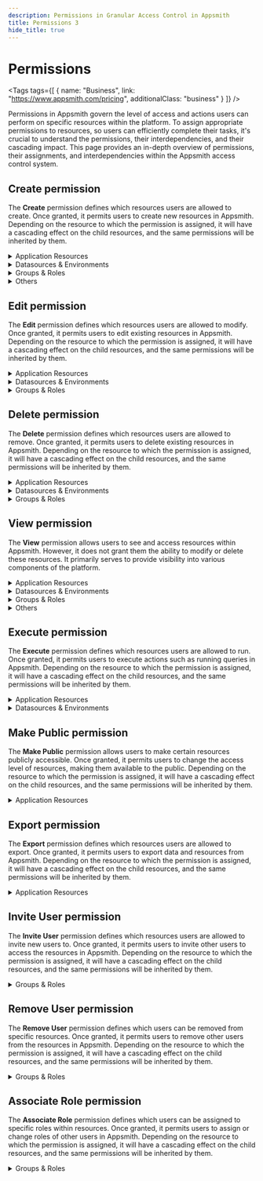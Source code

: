 ```yaml
---
description: Permissions in Granular Access Control in Appsmith
title: Permissions 3
hide_title: true
---
```


<!-- vale off -->

<div className="tag-wrapper">
 <h1>Permissions</h1>

<Tags
tags={[
{ name: "Business", link: "https://www.appsmith.com/pricing", additionalClass: "business" }
]}
/>

</div>

<!-- vale on -->

Permissions in Appsmith govern the level of access and actions users can perform on specific resources within the platform. To assign appropriate permissions to resources, so users can efficiently complete their tasks, it's crucial to understand the permissions, their interdependencies, and their cascading impact. This page provides an in-depth overview of permissions, their assignments, and interdependencies within the Appsmith access control system.

## Create permission

The **Create** permission defines which resources users are allowed to create. Once granted, it permits users to create new resources in Appsmith. Depending on the resource to which the permission is assigned, it will have a cascading effect on the child resources, and the same permissions will be inherited by them.



<details id="application-resources">
  <summary>Application Resources</summary>
  <table>
    <thead>
      <tr>
        <th>Resource</th>
        <th>Cascading Permissions</th>
        <th>Permission Impact</th>
      </tr>
    </thead>
    <tbody>
      <tr>
        <td><b>Workspace</b></td>
        <td>Edit, View, Delete, Execute</td>
        <td>Allows creating, editing, viewing, and deleting applications, pages, and queries. It also permits running queries within the given workspace.</td>
      </tr>
      <tr>
        <td><b>Application</b></td>
        <td>Edit, View, Delete, Execute</td>
        <td>Allows creating, editing, viewing, and deleting pages and queries. It also permits running queries within the given application.</td>
      </tr>
      <tr>
        <td><b>Page</b></td>
        <td>Edit, View, Delete, Execute</td>
        <td>Allows creating, editing, viewing, deleting, and running queries within the given application.</td>
      </tr>
    </tbody>
  </table>
</details>

<details>
  <summary>Datasources & Environments</summary>
  <table>
    <thead>
      <tr>
        <th>Resource</th>
        <th>Cascading Permissions</th>
        <th>Permission Impact</th>
      </tr>
    </thead>
    <tbody>
      <tr>
        <td><b>Datasources</b></td>
        <td>Edit, View, Delete, Execute</td>
        <td>Allows creating, editing, viewing, and deleting datasources. It also grants permission to run queries in all datasources within the workspace.</td>
      </tr>
      <tr>
        <td><b>Datasource</b></td>
        <td>Edit, View, Delete, Execute</td>
        <td>Allows creating, editing, viewing, and deleting the specified datasource. It also grants permission to run queries in the given datasource.</td>
      </tr>
      <tr>
        <td><b>Environments</b></td>
        <td>Edit, View, Delete, Execute</td>
        <td>Allows creating, editing, viewing, and deleting environments. It also grants permission to run queries in all environments (Production, Staging, and custom created) within the workspace.</td>
      </tr>
      <tr>
        <td><b>Environment</b></td>
        <td>Edit, View, Delete, Execute</td>
        <td>Allows creating, editing, viewing, and deleting the specified environment. It also grants permission to run queries in the given environment (Production, Staging, or custom created) within the workspace.</td>
      </tr>
    </tbody>
  </table>
</details>

<details>
  <summary>Groups & Roles</summary>
  <table>
    <thead>
      <tr>
        <th>Resource</th>
        <th>Cascading Permissions</th>
        <th>Permission Impact</th>
      </tr>
    </thead>
    <tbody>
      <tr>
        <td><b>Groups</b></td>
        <td>Edit, View, Delete, Invite User, Remove User</td>
        <td>Allows creating, editing, viewing, and deleting groups. It also allows inviting users to the instance or removing users from the instance.</td>
      </tr>
      <tr>
        <td><b>Roles</b></td>
        <td>Edit, View, Delete, Associate Role</td>
        <td>Allows creating, editing, viewing, and deleting custom roles. It also allows viewing default roles and assigning custom and default roles to users or groups.</td>
      </tr>
      <tr>
        <td><b>Custom Roles</b></td>
        <td>Edit, View, Delete, Associate Role</td>
        <td>Allows creating, editing, viewing, and deleting the specified custom role. It also allows assigning the given custom role to users or groups.</td>
      </tr>
    </tbody>
  </table>
</details>

<details>
  <summary>Others</summary>
  <table>
    <thead>
      <tr>
        <th>Resource</th>
        <th>Cascading Permissions</th>
        <th>Permission Impact</th>
      </tr>
    </thead>
    <tbody>
      <tr>
        <td><b>Workspaces</b></td>
        <td>NA</td>
        <td>When assigned to workspaces, it allows adding new workspaces to the Appsmith instance.</td>
      </tr>
    </tbody>
  </table>
</details>

## Edit permission

The **Edit** permission defines which resources users are allowed to modify. Once granted, it permits users to edit existing resources in Appsmith. Depending on the resource to which the permission is assigned, it will have a cascading effect on the child resources, and the same permissions will be inherited by them.



<details id="application-resources">
  <summary>Application Resources</summary>
  <table>
      <thead>
        <tr>
          <th>Resource</th>
          <th>Cascading Permissions</th>
          <th>Permission Impact</th>
        </tr>
      </thead>
      <tbody>
        <tr>
          <td><b>Workspace</b></td>
          <td>View, Execute</td>
          <td>Allows editing, viewing, and running queries within the given workspace.</td>
        </tr>
        <tr>
          <td><b>Application</b></td>
          <td>View, Execute</td>
          <td>Allows editing, viewing, and running queries within the given application.</td>
        </tr>
        <tr>
          <td><b>Page</b></td>
          <td>View, Execute</td>
          <td>Allows editing, viewing, and running queries within the given application.</td>
        </tr>
      </tbody>
    </table>
</details>

<details>
  <summary>Datasources & Environments</summary>
  <table>
      <thead>
        <tr>
          <th>Resource</th>
          <th>Cascading Permissions</th>
          <th>Permission Impact</th>
        </tr>
      </thead>
      <tbody>
        <tr>
          <td><b>Datasources</b></td>
          <td>View, Execute</td>
          <td>Allows editing, viewing, and running queries in all datasources within the workspace.</td>
        </tr>
        <tr>
          <td><b>Datasource</b></td>
          <td>View, Execute</td>
          <td>Allows editing, viewing, and running queries in the given datasource.</td>
        </tr>
        <tr>
          <td><b>Environments</b></td>
          <td>View, Execute</td>
          <td>Allows editing, viewing, and running queries in all environments within the workspace.</td>
        </tr>
        <tr>
          <td><b>Environment</b></td>
          <td>View, Execute</td>
          <td>Allows editing, viewing, and running queries in the given environment within the workspace.</td>
        </tr>
      </tbody>
    </table>
</details>

<details>
  <summary>Groups & Roles</summary>
  <table>
      <thead>
        <tr>
          <th>Resource</th>
          <th>Cascading Permissions</th>
          <th>Permission Impact</th>
        </tr>
      </thead>
      <tbody>
        <tr>
          <td><b>Groups</b></td>
          <td>View, Invite User, Remove User</td>
          <td>Allows editing, viewing, inviting users to, and removing users from the instance.</td>
        </tr>
        <tr>
          <td><b>Roles</b></td>
          <td>View, Associate Role</td>
          <td>Allows editing, viewing, and assigning custom and default roles to users or groups.</td>
        </tr>
        <tr>
          <td><b>Custom Roles</b></td>
          <td>View, Associate Role</td>
          <td>Allows editing, viewing, and assigning the given custom role to users or groups.</td>
        </tr>
      </tbody>
    </table>
</details>

## Delete permission

The **Delete** permission defines which resources users are allowed to remove. Once granted, it permits users to delete existing resources in Appsmith. Depending on the resource to which the permission is assigned, it will have a cascading effect on the child resources, and the same permissions will be inherited by them.


<details>
  <summary>Application Resources</summary>
  <table>
      <thead>
        <tr>
          <th>Resource</th>
          <th>Cascading Permissions</th>
          <th>Permission Impact</th>
        </tr>
      </thead>
      <tbody>
        <tr>
          <td><b>Workspace</b></td>
          <td>View, Execute</td>
          <td>Allows deleting, viewing, and running queries within the given workspace.</td>
        </tr>
        <tr>
          <td><b>Application</b></td>
          <td>View, Execute</td>
          <td>Allows deleting, viewing, and running queries within the given application.</td>
        </tr>
        <tr>
          <td><b>Page</b></td>
          <td>View, Execute</td>
          <td>Allows deleting, viewing, and running queries within the given application.</td>
        </tr>
      </tbody>
    </table>
</details>
<details>
  <summary>Datasources & Environments</summary>
  <table>
      <thead>
        <tr>
          <th>Resource</th>
          <th>Cascading Permissions</th>
          <th>Permission Impact</th>
        </tr>
      </thead>
      <tbody>
        <tr>
          <td><b>Datasources</b></td>
          <td>View, Execute</td>
          <td>Allows deleting, viewing, and running queries in all datasources within the workspace.</td>
        </tr>
        <tr>
          <td><b>Datasource</b></td>
          <td>View, Execute</td>
          <td>Allows deleting, viewing, and running queries in the given datasource.</td>
        </tr>
        <tr>
          <td><b>Environments</b></td>
          <td>View, Execute</td>
          <td>Allows deleting, viewing, and running queries in all environments within the workspace.</td>
        </tr>
        <tr>
          <td><b>Environment</b></td>
          <td>View, Execute</td>
          <td>Allows deleting, viewing, and running queries in the given environment within the workspace.</td>
        </tr>
      </tbody>
    </table>
</details>
<details>
  <summary>Groups & Roles</summary>
  <table>
      <thead>
        <tr>
          <th>Resource</th>
          <th>Cascading Permissions</th>
          <th>Permission Impact</th>
        </tr>
      </thead>
      <tbody>
        <tr>
          <td><b>Groups</b></td>
          <td>View</td>
          <td>Allows deleting and viewing groups within the instance.</td>
        </tr>
        <tr>
          <td><b>Roles</b></td>
          <td>View, Associate Role</td>
          <td>Allows deleting, viewing, and assigning custom and default roles to users or groups.</td>
        </tr>
        <tr>
          <td><b>Custom Roles</b></td>
          <td>View, Associate Role</td>
          <td>Allows deleting, viewing, and assigning the given custom role to users or groups.</td>
        </tr>
      </tbody>
    </table>
</details>

## View permission

The **View** permission allows users to see and access resources within Appsmith. However, it does not grant them the ability to modify or delete these resources. It primarily serves to provide visibility into various components of the platform.

<details>
  <summary>Application Resources</summary>
  <table>
      <thead>
        <tr>
          <th>Resource</th>
          <th>Cascading Permissions</th>
          <th>Permission Impact</th>
        </tr>
      </thead>
      <tbody>
        <tr>
          <td><b>Workspace</b></td>
          <td>Execute</td>
          <td>Allows viewing and running queries within the given workspace.</td>
        </tr>
        <tr>
          <td><b>Application</b></td>
          <td>Execute</td>
          <td>Allows viewing and running queries within the given application.</td>
        </tr>
        <tr>
          <td><b>Page</b></td>
          <td>Execute</td>
          <td>Allows viewing and running queries within the given application.</td>
        </tr>
      </tbody>
    </table>
</details>

<details>
  <summary>Datasources & Environments</summary>
   <table>
      <thead>
        <tr>
          <th>Resource</th>
          <th>Cascading Permissions</th>
          <th>Permission Impact</th>
        </tr>
      </thead>
      <tbody>
        <tr>
          <td><b>Datasources</b></td>
          <td>Execute</td>
          <td>Allows viewing and running queries in all datasources within the workspace.</td>
        </tr>
        <tr>
          <td><b>Datasource</b></td>
          <td>Execute</td>
          <td>Allows viewing and running queries in the given datasource.</td>
        </tr>
        <tr>
          <td><b>Environments</b></td>
          <td>Execute</td>
          <td>Allows viewing and running queries in all environments within the workspace.</td>
        </tr>
        <tr>
          <td><b>Environment</b></td>
          <td>Execute</td>
          <td>Allows viewing and running queries in the given environment within the workspace.</td>
        </tr>
      </tbody>
    </table>
</details>

<details>
  <summary>Groups & Roles</summary>
  <table>
      <thead>
        <tr>
          <th>Resource</th>
          <th>Cascading Permissions</th>
          <th>Permission Impact</th>
        </tr>
      </thead>
      <tbody>
        <tr>
          <td><b>Groups</b></td>
          <td>NA</td>
          <td>Allows viewing groups within the instance.</td>
        </tr>
        <tr>
          <td><b>Roles</b></td>
          <td>Associate Role</td>
          <td>Allows viewing and assigning custom and default roles to users or groups.</td>
        </tr>
        <tr>
          <td><b>Custom Roles</b></td>
          <td>Associate Role</td>
          <td>Allows viewing and assigning the given custom role to users or groups.</td>
        </tr>
      </tbody>
    </table>
</details>

 <details>
  <summary>Others</summary>
    <table>
      <thead>
        <tr>
          <th>Resource</th>
          <th>Cascading Permissions</th>
          <th>Permission Impact</th>
        </tr>
      </thead>
      <tbody>
        <tr>
          <td><b>Audit logs</b></td>
          <td>NA</td>
          <td>Allows viewing the Appsmith instance audit logs that helps in monitoring the instance.</td>
        </tr>
      </tbody>
    </table>
  </details>

## Execute permission

The **Execute** permission defines which resources users are allowed to run. Once granted, it permits users to execute actions such as running queries in Appsmith. Depending on the resource to which the permission is assigned, it will have a cascading effect on the child resources, and the same permissions will be inherited by them.

<details id="application-resources">
  <summary>Application Resources</summary>
  <table>
      <thead>
        <tr>
          <th>Resource</th>
          <th>Cascading Permissions</th>
          <th>Permission Impact</th>
        </tr>
      </thead>
      <tbody>
        <tr>
          <td><b>Workspace</b></td>
          <td>NA</td>
          <td>Allows running queries within the given workspace.</td>
        </tr>
        <tr>
          <td><b>Application</b></td>
          <td>NA</td>
          <td>Allows running queries within the given application.</td>
        </tr>
        <tr>
          <td><b>Page</b></td>
          <td>NA</td>
          <td>Allows running queries within the given application.</td>
        </tr>
      </tbody>
    </table>
</details>

<details>
  <summary>Datasources & Environments</summary>
  <table>
      <thead>
        <tr>
          <th>Resource</th>
          <th>Cascading Permissions</th>
          <th>Permission Impact</th>
        </tr>
      </thead>
      <tbody>
        <tr>
          <td><b>Datasources</b></td>
          <td>NA</td>
          <td>Allows running queries in all datasources within the workspace.</td>
        </tr>
        <tr>
          <td><b>Datasource</b></td>
          <td>NA</td>
          <td>Allows running queries in the given datasource.</td>
        </tr>
        <tr>
          <td><b>Environments</b></td>
          <td>NA</td>
          <td>Allows running queries in all environments within the workspace.</td>
        </tr>
        <tr>
          <td><b>Environment</b></td>
          <td>NA</td>
          <td>Allows running queries in the given environment within the workspace.</td>
        </tr>
      </tbody>
    </table>
</details>

## Make Public permission

The **Make Public** permission allows users to make certain resources publicly accessible. Once granted, it permits users to change the access level of resources, making them available to the public. Depending on the resource to which the permission is assigned, it will have a cascading effect on the child resources, and the same permissions will be inherited by them.

<details>
  <summary>Application Resources</summary>
   <table>
      <thead>
        <tr>
          <th>Resource</th>
          <th>Cascading Permissions</th>
          <th>Permission Impact</th>
        </tr>
      </thead>
      <tbody>
        <tr>
          <td><b>Workspace</b></td>
          <td>View, Execute</td>
          <td>Allows making all applications publicly accessible within the given workspace, and allows viewing and running queries to view the application when applications are publicly accessible.</td>
        </tr>
        <tr>
          <td><b>Application</b></td>
          <td>View, Execute</td>
          <td>Allows making the given application publicly accessible, and allows viewing and running queries to view the application when it's publicly accessible.</td>
        </tr>
      </tbody>
    </table>
</details>

## Export permission

The **Export** permission defines which resources users are allowed to export. Once granted, it permits users to export data and resources from Appsmith. Depending on the resource to which the permission is assigned, it will have a cascading effect on the child resources, and the same permissions will be inherited by them.

<details>
  <summary>Application Resources</summary>
  <table>
      <thead>
        <tr>
          <th>Resource</th>
          <th>Cascading Permissions</th>
          <th>Permission Impact</th>
        </tr>
      </thead>
      <tbody>
        <tr>
          <td><b>Workspace</b></td>
          <td>View, Execute</td>
          <td>Allows viewing application, exporting data and resources, and running queries required to view application and exporting data within the given workspace.</td>
        </tr>
        <tr>
          <td><b>Application</b></td>
          <td>View, Execute</td>
          <td>Allows viewing application, exporting data and resources, and running queries required to view application and exporting data within the given application.</td>
        </tr>
      </tbody>
    </table>
</details>

## Invite User permission

The **Invite User** permission defines which resources users are allowed to invite new users to. Once granted, it permits users to invite other users to access the resources in Appsmith. Depending on the resource to which the permission is assigned, it will have a cascading effect on the child resources, and the same permissions will be inherited by them.

<details>
  <summary>Groups & Roles</summary>
  <table>
      <thead>
        <tr>
          <th>Resource</th>
          <th>Cascading Permissions</th>
          <th>Permission Impact</th>
        </tr>
      </thead>
      <tbody>
        <tr>
          <td><b>Groups</b></td>
          <td>View</td>
          <td>Allows viewing the groups, and inviting users to workspaces and applications within the instance.</td>
        </tr>
      </tbody>
    </table>
</details>

## Remove User permission

The **Remove User** permission defines which users can be removed from specific resources. Once granted, it permits users to remove other users from the resources in Appsmith. Depending on the resource to which the permission is assigned, it will have a cascading effect on the child resources, and the same permissions will be inherited by them.

<details>
  <summary>Groups & Roles</summary>
  <table>
      <thead>
        <tr>
          <th>Resource</th>
          <th>Cascading Permissions</th>
          <th>Permission Impact</th>
        </tr>
      </thead>
      <tbody>
        <tr>
          <td><b>Groups</b></td>
          <td>View, Invite User</td>
          <td>Allows viewing groups, inviting users to workspaces, and applications, and removing users from groups within the instance that helps removing their access to the instance.</td>
        </tr>
      </tbody>
    </table>
</details>

## Associate Role permission

The **Associate Role** permission defines which users can be assigned to specific roles within resources. Once granted, it permits users to assign or change roles of other users in Appsmith. Depending on the resource to which the permission is assigned, it will have a cascading effect on the child resources, and the same permissions will be inherited by them.

<details>
  <summary>Groups & Roles</summary>
  <table>
      <thead>
        <tr>
          <th>Resource</th>
          <th>Cascading Permissions</th>
          <th>Permission Impact</th>
        </tr>
      </thead>
      <tbody>
        <tr>
          <td><b>Roles</b></td>
          <td>NA</td>
          <td>Allows assigning default and custom roles to users within the instance.</td>
        </tr>
        <tr>
          <td><b>Custom Roles</b></td>
          <td>NA</td>
          <td>Allows assigning the given custom role to users within the instance.</td>
        </tr>
      </tbody>
    </table>
</details>